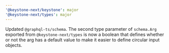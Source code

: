 ```yaml
---
'@keystone-next/keystone': major
'@keystone-next/types': major
---
```


Updated `@graphql-ts/schema`. The second type parameter of `schema.Arg` exported from `@keystone-next/types` is now a boolean that defines whether or not the arg has a default value to make it easier to define circular input objects.
